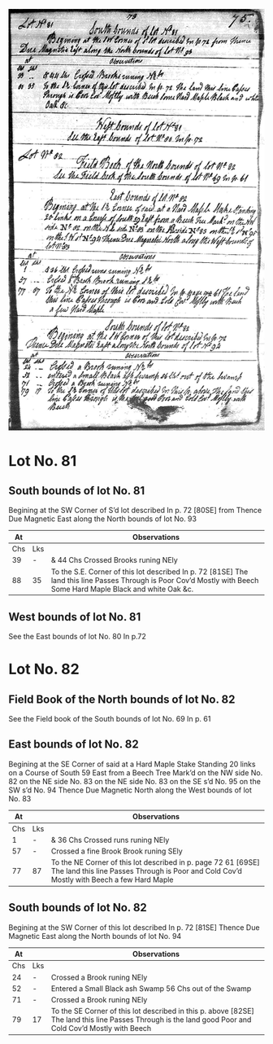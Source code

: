 ![page 73](../image/fieldbook/ovid-page-73.jpg)

# Lot No. 81

## South bounds of lot No. 81
Begining at the SW Corner of S’d lot described In p. 72 [80SE] from Thence Due Magnetic East along the North bounds of lot No. 93

| At |    | Observations |
| -- | -- | ------------ |
| Chs | Lks | |
39 | - | & 44 Chs Crossed Brooks runing NEly
88 | 35 | To the S.E. Corner of this lot described In p. 72 [81SE] The land this line Passes Through is Poor Cov’d Mostly with Beech Some Hard Maple Black and white Oak &c.

## West bounds of lot No. 81
See the East bounds of lot No. 80 In p.72

# Lot No. 82

## Field Book of the North bounds of lot No. 82
See the Field book of the South bounds of lot No. 69 In p. 61

## East bounds of lot No. 82
Begining at the SE Corner of said at a Hard Maple Stake Standing 20 links on a Course of South 59 East from a Beech Tree Mark’d on the NW side No. 82 on the NE side No. 83 on the NE side No. 83 on the SE s’d No. 95 on the SW s’d No. 94 Thence Due Magnetic North along the West bounds of lot No. 83

| At |    | Observations |
| -- | -- | ------------ |
| Chs | Lks | |
1 | - | & 36 Chs Crossed runs runing NEly 
57 | - | Crossed a fine Brook Brook runing SEly
77 | 87 | To the NE Corner of this lot described in p. page 72 61 [69SE] The land this line Passes Through is Poor and Cold Cov’d Mostly with Beech a few Hard Maple

## South bounds of lot No. 82
Begining at the SW Corner of this lot described In p. 72 [81SE] Thence Due Magnetic East along the North bounds of lot No. 94

| At |    | Observations |
| -- | -- | ------------ |
| Chs | Lks | |
24 | - | Crossed a Brook runing NEly
52 | - | Entered a Small Black ash Swamp 56 Chs out of the Swamp
71 | - | Crossed a Brook runing NEly
79 | 17 | To the SE Corner of this lot described in this p. above [82SE] The land this line Passes Through is the land good Poor and Cold Cov’d Mostly with Beech
